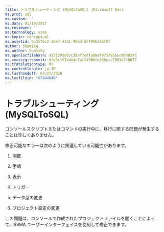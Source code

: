 ```yaml
---
title: トラブルシューティング (MySQLToSQL) |Microsoft Docs
ms.prod: sql
ms.custom: ''
ms.date: 01/19/2017
ms.reviewer: ''
ms.technology: ssma
ms.topic: conceptual
ms.assetid: 9435f6c2-16e7-41b1-906d-d9f09b336f8f
author: Shamikg
ms.author: Shamikg
ms.openlocfilehash: a531208e03c38af7edfa8baf071f855ecd89024d
ms.sourcegitcommit: 6fd8c1914de4c7ac24900fe388ecc7883c740077
ms.translationtype: MT
ms.contentlocale: ja-JP
ms.lasthandoff: 04/27/2020
ms.locfileid: "67944640"
---
```

# <a name="troubleshooting-mysqltosql"></a>トラブルシューティング (MySQLToSQL)
コンソールスクリプトまたはコマンドの実行中に、移行に関する問題が発生することは珍しくありません。  
  
修正可能なエラーは次のように関連している可能性があります。  
  
1.  関数  
  
2.  手順  
  
3.  表示  
  
4.  トリガー  
  
5.  データ型の変更  
  
6.  プロジェクト設定の変更  
  
この問題は、コンソールで作成されたプロジェクトファイルを開くことによって、SSMA ユーザーインターフェイスを使用して修正できます。  
  
